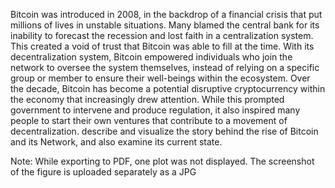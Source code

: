 Bitcoin was introduced in 2008, in the backdrop of a financial crisis that put millions of lives in unstable situations. Many blamed the central bank for its inability to forecast the recession and lost faith in a centralization system. This created a void of trust that Bitcoin was able to fill at the time. With its decentralization system, Bitcoin empowered individuals who join the network to oversee the system themselves, instead of relying on a specific group or member to ensure their well-beings within the ecosystem. Over the decade, Bitcoin has become a potential disruptive cryptocurrency within the economy that increasingly drew attention. While this prompted government to intervene and produce regulation, it also inspired many people to start their own ventures that contribute to a movement of decentralization. describe and visualize the story behind the rise of Bitcoin and its Network, and also examine its current state. 

Note: While exporting to PDF, one plot was not displayed. The screenshot of the figure is uploaded separately as a JPG

